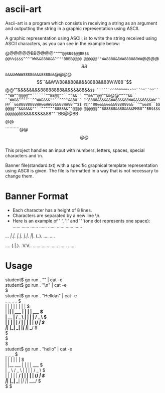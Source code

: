 # ascii-art

Ascii-art is a program which consists in receiving a string as an argument and outputting the string in a graphic representation using ASCII.  

A graphic representation using ASCII, is to write the string received using ASCII characters, as you can see in the example below:  

@@@@@@BB@@@@``^^``^^``@@BB$$@@BB$$
@@%%$$$$^^^^WW&&8888&&^^""BBBB@@@@
@@@@@@""WW8888&&WW888888WW``@@@@$$
BB$$``&&&&WWWW8888&&&&8888&&``@@@@
$$``&&WW88&&88&&&&8888&&88WW88``$$
@@""&&&&&&&&88888888&&&&&&88&&``$$
``````^^``^^^^^^````""^^``^^``^^``
""WW^^@@@@^^``````^^BB@@^^``^^&&``
^^&&^^@@````^^``&&``@@````^^^^&&``
``WW&&^^""``^^WW&&&&""``^^^^&&88``
^^8888&&&&&&WW88&&88WW&&&&88&&WW``
@@``&&88888888WW&&WW88&&88WW88^^$$
@@""88&&&&&&&&888888&&``^^&&88``$$
@@@@^^&&&&&&""``^^^^^^8888&&^^@@@@
@@@@@@^^888888&&88&&&&MM88^^BB$$$$
@@@@@@BB````&&&&&&&&88""``BB@@BB$$
$$@@$$$$$$$$``````````@@$$@@$$$$$$  
This project handles an input with numbers, letters, spaces, special characters and \n.  

Banner file(standard.txt) with a specific graphical template representation using ASCII is given. The file is formatted in a way that is not necessary to change them.  

# Banner Format

* Each character has a height of 8 lines.  
* Characters are separated by a new line \n.  
* Here is an example of ' ', '!' and '"'(one dot represents one space):  
......
......
......
......
......
......
......
......

._..
|.|.
|.|.
|.|.
|_|.
(_).
....
....

._._..
(.|.).
.V.V..
......
......
......
......
......

# Usage

student$ go run . "" | cat -e  
student$ go run . "\n" | cat -e  
$  
student$ go run . "Hello\n" | cat -e  
 _    _          _   _          $  
| |  | |        | | | |         $  
| |__| |   ___  | | | |   ___   $  
|  __  |  / _ \ | | | |  / _ \  $  
| |  | | |  __/ | | | | | (_) | $  
|_|  |_|  \___| |_| |_|  \___/  $  
                                $  
                                $  
$  
student$ go run . "hello" | cat -e  
 _              _   _          $  
| |            | | | |         $  
| |__     ___  | | | |   ___   $  
|  _ \   / _ \ | | | |  / _ \  $  
| | | | |  __/ | | | | | (_) | $  
|_| |_|  \___| |_| |_|  \___/  $  
                               $
                               $